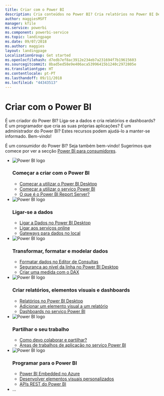 ```yaml
---
title: Criar com o Power BI
description: Cria conteúdos no Power BI? Cria relatórios no Power BI Desktop ou Report Builder ou cria dashboards no serviço Power BI?  É um programador que cria as suas próprias aplicações ou um administrador do Power BI?
author: maggiesMSFT
manager: kfile
ms.service: powerbi
ms.component: powerbi-service
ms.topic: landingpage
ms.date: 09/07/2018
ms.author: maggies
layout: landingpage
LocalizationGroup: Get started
ms.openlocfilehash: d7edb7ef8ac3912e234eb7a231694f7b19615603
ms.sourcegitcommit: 8bad5ed58e9e406aca53996415b1240c2972805e
ms.translationtype: HT
ms.contentlocale: pt-PT
ms.lasthandoff: 09/11/2018
ms.locfileid: "44343513"
---
```

# <a name="create-with-power-bi"></a>Criar com o Power BI

É um criador do Power BI? Liga-se a dados e cria relatórios e dashboards?  É um programador que cria as suas próprias aplicações? É um administrador do Power BI? Estes recursos podem ajudá-lo a manter-se informado. Bem-vindo!

É um consumidor do Power BI? Seja também bem-vindo! Sugerimos que comece por ver a secção [Power BI para consumidores](consumer/power-bi-consumer-overview.md).

<ul class="panelContent cardsF"> 
              <li> 
                             <div class="cardSize"> 
                                           <div class="cardPadding"> 
                                                          <div class="card"> 
                                                                        <div class="cardImageOuter">
                                                                                      <div class="cardImage">
                                                                                                     <img class="x-hidden-focus" alt="Power BI logo" src="https://docs.microsoft.com/en-us/media/hubs/powerbi/pbi-powerbi-logo.svg" data-linktype="external">
                                                                                      </div>
                                                                        </div>
                                                                        <div class="cardText"> 
                                                                                      <h3>Começar a criar com o Power BI</h3> 
                                                                                      <p></p>
                                                                                      <ul>
                                                                                                     <li><a style="text-decoration: underline;" href="../desktop-what-is-desktop.md">Começar a utilizar o Power BI Desktop</a></li> 
                                                                                                     <li><a style="text-decoration: underline;" href="../power-bi-overview.md">Começar a utilizar o serviço Power BI</a></li> 
                                                                                                     <li><a style="text-decoration: underline;" href="../report-server/get-started.md">O que é o Power BI Report Server?</a></li>
                                                                                      </ul> 
                                                                        </div> 
                                                          </div> 
                                           </div> 
                             </div> 
              </li>
              <li> 
                             <div class="cardSize"> 
                                           <div class="cardPadding"> 
                                                          <div class="card"> 
                                                                        <div class="cardImageOuter">
                                                                                      <div class="cardImage">
                                                                                                     <img class="x-hidden-focus" alt="Power BI logo" src="https://docs.microsoft.com/en-us/media/hubs/powerbi/pbi-powerbi-logo.svg" data-linktype="external">
                                                                                      </div>
                                                                        </div>
                                                                        <div class="cardText"> 
                                                                                      <h3>Ligar-se a dados</h3> 
                                                                                      <p></p>
                                                                                      <ul>
                                                                                                     <li><a style="text-decoration: underline;" href="../desktop-quickstart-connect-to-data.md">Ligar a Dados no Power BI Desktop</a></li> 
                                                                                                     <li><a style="text-decoration: underline;" href="../service-connect-to-services.md">Ligar aos serviços online</a></li> 
                                                                                                     <li><a style="text-decoration: underline;" href="../service-gateway-install.md">Gateways para dados no local</a></li>
                                                                                      </ul> 
                                                                        </div> 
                                                          </div> 
                                           </div> 
                             </div> 
              </li>
              <li> 
                             <div class="cardSize"> 
                                           <div class="cardPadding"> 
                                                          <div class="card"> 
                                                                        <div class="cardImageOuter">
                                                                                      <div class="cardImage">
                                                                                                     <img class="x-hidden-focus" alt="Power BI logo" src="https://docs.microsoft.com/en-us/media/hubs/powerbi/pbi-powerbi-logo.svg" data-linktype="external">
                                                                                      </div>
                                                                        </div>
                                                                        <div class="cardText"> 
                                                                                      <h3>Transformar, formatar e modelar dados</h3> 
                                                                                      <p></p>
                                                                                      <ul>
                                                                                                     <li><a style="text-decoration: underline;" href="../desktop-common-query-tasks.md">Formatar dados no Editor de Consultas</a></li> 
                                                                                                     <li><a style="text-decoration: underline;" href="../service-admin-rls.md">Segurança ao nível da linha no Power BI Desktop</a></li> 
                                                                                                     <li><a style="text-decoration: underline;" href="../desktop-quickstart-learn-dax-basics.md">Criar uma medida com o DAX</a></li>
                                                                                      </ul> 
                                                                        </div> 
                                                          </div> 
                                           </div> 
                             </div> 
              </li>
              <li> 
                             <div class="cardSize"> 
                                           <div class="cardPadding"> 
                                                          <div class="card"> 
                                                                        <div class="cardImageOuter">
                                                                                      <div class="cardImage">
                                                                                                     <img class="x-hidden-focus" alt="Power BI logo" src="https://docs.microsoft.com/en-us/media/hubs/powerbi/pbi-powerbi-logo.svg" data-linktype="external">
                                                                                      </div>
                                                                        </div>
                                                                        <div class="cardText"> 
                                                                                      <h3>Criar relatórios, elementos visuais e dashboards</h3> 
                                                                                      <p></p>
                                                                                      <ul>
                                                                                                     <li><a style="text-decoration: underline;" href="../desktop-report-view.md">Relatórios no Power BI Desktop</a></li> 
                                                                                                     <li><a style="text-decoration: underline;" href="../power-bi-report-add-visualizations-i.md">Adicionar um elemento visual a um relatório</a></li> 
                                                                                                     <li><a style="text-decoration: underline;" href="../service-dashboard-create.md">Dashboards no serviço Power BI</a></li>
                                                                                      </ul> 
                                                                        </div> 
                                                          </div> 
                                           </div> 
                             </div> 
              </li>
              <li> 
                             <div class="cardSize"> 
                                           <div class="cardPadding"> 
                                                          <div class="card"> 
                                                                        <div class="cardImageOuter">
                                                                                      <div class="cardImage">
                                                                                                     <img class="x-hidden-focus" alt="Power BI logo" src="https://docs.microsoft.com/en-us/media/hubs/powerbi/pbi-powerbi-logo.svg" data-linktype="external">
                                                                                      </div>
                                                                        </div>
                                                                        <div class="cardText"> 
                                                                                      <h3>Partilhar o seu trabalho</h3> 
                                                                                      <p></p>
                                                                                      <ul>
                                                                                                     <li><a style="text-decoration: underline;" href="../service-how-to-collaborate-distribute-dashboards-reports.md">Como devo colaborar e partilhar?</a></li>
                                                                                                     <li><a style="text-decoration: underline;" href="../service-create-workspaces.md">Áreas de trabalhos de aplicação no serviço Power BI</a></li> 
                                                                                      </ul> 
                                                                        </div> 
                                                          </div> 
                                           </div> 
                             </div> 
              </li>
              <li> 
                             <div class="cardSize"> 
                                           <div class="cardPadding"> 
                                                          <div class="card"> 
                                                                        <div class="cardImageOuter">
                                                                                      <div class="cardImage">
                                                                                                     <img class="x-hidden-focus" alt="Power BI logo" src="https://docs.microsoft.com/en-us/media/hubs/powerbi/pbi-powerbi-logo.svg" data-linktype="external">
                                                                                      </div>
                                                                        </div>
                                                                        <div class="cardText"> 
                                                                                      <h3>Programar para o Power BI</h3> 
                                                                                      <p></p>
                                                                                      <ul>
                                                                                                     <li><a style="text-decoration: underline;" href="../developer/azure-pbie-what-is-power-bi-embedded.md">Power BI Embedded no Azure</a></li> 
                                                                                                     <li><a style="text-decoration: underline;" href="../service-custom-visuals-getting-started-with-developer-tools.md">Desenvolver elementos visuais personalizados</a></li> 
                                                                                                     <li><a style="text-decoration: underline;" href="../developer/rest-api-reference.md">APIs REST do Power BI</a></li>
                                                                                      </ul> 
                                                                        </div> 
                                                          </div> 
                                           </div> 
                             </div> 
              </li>
              <li>...</li>
</ul>



